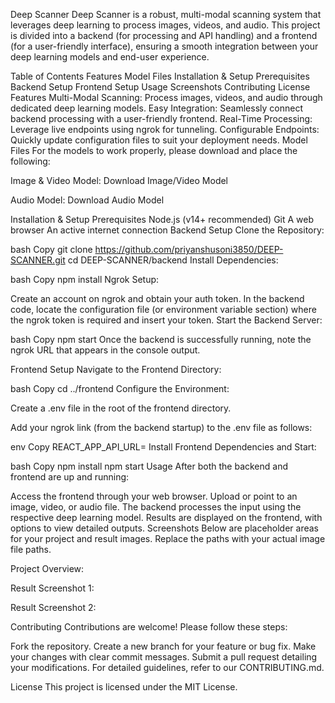 Deep Scanner
Deep Scanner is a robust, multi-modal scanning system that leverages deep learning to process images, videos, and audio. This project is divided into a backend (for processing and API handling) and a frontend (for a user-friendly interface), ensuring a smooth integration between your deep learning models and end-user experience.

Table of Contents
Features
Model Files
Installation & Setup
Prerequisites
Backend Setup
Frontend Setup
Usage
Screenshots
Contributing
License
Features
Multi-Modal Scanning: Process images, videos, and audio through dedicated deep learning models.
Easy Integration: Seamlessly connect backend processing with a user-friendly frontend.
Real-Time Processing: Leverage live endpoints using ngrok for tunneling.
Configurable Endpoints: Quickly update configuration files to suit your deployment needs.
Model Files
For the models to work properly, please download and place the following:

Image & Video Model:
Download Image/Video Model

Audio Model:
Download Audio Model

Installation & Setup
Prerequisites
Node.js (v14+ recommended)
Git
A web browser
An active internet connection
Backend Setup
Clone the Repository:

bash
Copy
git clone https://github.com/priyanshusoni3850/DEEP-SCANNER.git
cd DEEP-SCANNER/backend
Install Dependencies:

bash
Copy
npm install
Ngrok Setup:

Create an account on ngrok and obtain your auth token.
In the backend code, locate the configuration file (or environment variable section) where the ngrok token is required and insert your token.
Start the Backend Server:

bash
Copy
npm start
Once the backend is successfully running, note the ngrok URL that appears in the console output.

Frontend Setup
Navigate to the Frontend Directory:

bash
Copy
cd ../frontend
Configure the Environment:

Create a .env file in the root of the frontend directory.

Add your ngrok link (from the backend startup) to the .env file as follows:

env
Copy
REACT_APP_API_URL=<your-ngrok-link>
Install Frontend Dependencies and Start:

bash
Copy
npm install
npm start
Usage
After both the backend and frontend are up and running:

Access the frontend through your web browser.
Upload or point to an image, video, or audio file.
The backend processes the input using the respective deep learning model.
Results are displayed on the frontend, with options to view detailed outputs.
Screenshots
Below are placeholder areas for your project and result images. Replace the paths with your actual image file paths.

Project Overview:


Result Screenshot 1:


Result Screenshot 2:


Contributing
Contributions are welcome! Please follow these steps:

Fork the repository.
Create a new branch for your feature or bug fix.
Make your changes with clear commit messages.
Submit a pull request detailing your modifications.
For detailed guidelines, refer to our CONTRIBUTING.md.

License
This project is licensed under the MIT License.
